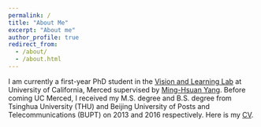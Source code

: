 ```yaml
---
permalink: /
title: "About Me"
excerpt: "About me"
author_profile: true
redirect_from:
  - /about/
  - /about.html
---
```


I am currently a first-year PhD student in the [Vision and Learning Lab](http://vllab.ucmerced.edu/) at University of California, Merced supervised by [Ming-Hsuan Yang](http://faculty.ucmerced.edu/mhyang/). Before coming UC Merced, I received my M.S. degree and B.S. degree from Tsinghua University (THU) and Beijing University of Posts and Telecommunications (BUPT) on 2013 and 2016 respectively. Here is my [CV](https://github.com/sunshineatnoon/sunshineatnoon.github.io/raw/master/files/CV.pdf).
